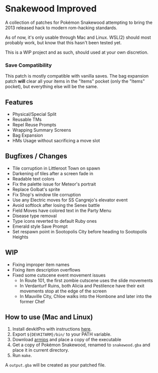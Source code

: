 # Snakewood Improved
A collection of patches for Pokémon Snakewood attempting to bring the 2013 released hack to modern rom-hacking standards.

As of now, it's only usable through Mac and Linux. WSL(2) should most probably work, but know that this hasn't been tested yet.

This is a WIP project and as such, should used at your own discretion. 

### Save Compatibility
This patch is mostly compatible with vanilla saves. The bag expansion patch **will** clear all your items in the "Items" pocket (only the "Items" pocket), but everything else will be the same.

## Features
- Physical/Special Split
- Reusable TMs
- Repel Reuse Prompts
- Wrapping Summary Screens
- Bag Expansion
- HMs Usage without sacrificing a move slot

## Bugfixes / Changes
- Tile corruption in Littleroot Town on spawn
- Darkening of tiles after a screen fade in
- Readable text colors
- Fix the palette issue for Meteor's portrait
- Replace Golbat's sprite
- Fix Shop's window tile corruption
- Use any Electric moves for SS Cangrejo's elevator event
- Avoid softlock after losing the Senex battle
- Field Moves have colored text in the Party Menu
- Disease type removal
- Type icons reverted to default Ruby ones
- Emerald style Save Prompt
- Set respawn point in Sootopolis City before heading to Sootopolis Heights

## WIP
- Fixing improper item names
- Fixing item description overflows
- Fixed some cutscene event movement issues
  - In Route 101, the first zombie cutscene uses the slide movements
  - In Verdanturf Ruins, both Alicia and Pestilence have their exit movements stop at the edge of the screen
  - In Mauville City, Chloe walks into the Hombone and later into the former Chef

## How to use (Mac and Linux)
1. Install devkitPro with instructions [here](https://devkitpro.org/wiki/Getting_Started).
2. Export `${DEVKITARM}/bin/` to your PATH variable.
3. Download [armips](https://github.com/Kingcom/armips) and place a copy of the executable
3. Get a copy of Pokémon Snakewood, renamed to `snakewood.gba` and place it in current directory.
4. Run `make`.

A `output.gba` will be created as your patched file.
